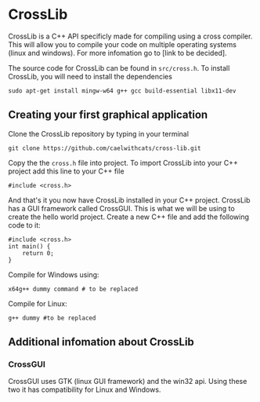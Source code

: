 # CrossLib
CrossLib is a C++ API specificly made for compiling using a cross compiler. This will allow you to compile your code on multiple operating systems (linux and windows). For more infomation go to [link to be decided].

The source code for CrossLib can be found in `src/cross.h`.
To install CrossLib, you will need to install the dependencies

    sudo apt-get install mingw-w64 g++ gcc build-essential libx11-dev
## Creating your first graphical application
Clone the CrossLib repository by typing in your terminal

    git clone https://github.com/caelwithcats/cross-lib.git
Copy the the `cross.h` file into project. 
To import CrossLib into your C++ project add this line to your C++ file

    #include <cross.h>
And that's it you now have CrossLib installed in your C++ project.
CrossLib has a GUI framework called CrossGUI. This is what we will be using to create the hello world project. Create a new C++ file and add the following code to it:

    #include <cross.h>
    int main() {
        return 0;
    }
Compile for Windows using:

    x64g++ dummy command # to be replaced
Compile for Linux:

    g++ dummy #to be replaced

## Additional infomation about CrossLib

### CrossGUI
CrossGUI uses GTK (linux GUI framework) and the win32 api. Using these two it has compatibility for Linux and Windows.
